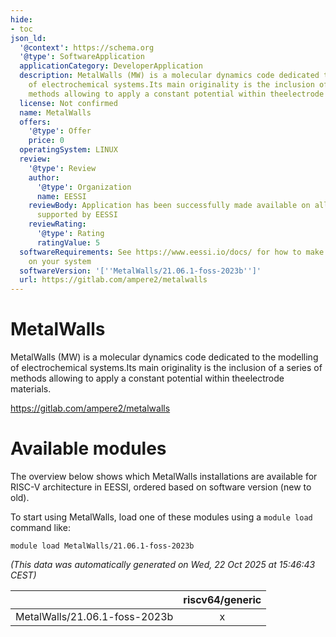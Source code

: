 ```yaml
---
hide:
- toc
json_ld:
  '@context': https://schema.org
  '@type': SoftwareApplication
  applicationCategory: DeveloperApplication
  description: MetalWalls (MW) is a molecular dynamics code dedicated to the modelling
    of electrochemical systems.Its main originality is the inclusion of a series of
    methods allowing to apply a constant potential within theelectrode materials.
  license: Not confirmed
  name: MetalWalls
  offers:
    '@type': Offer
    price: 0
  operatingSystem: LINUX
  review:
    '@type': Review
    author:
      '@type': Organization
      name: EESSI
    reviewBody: Application has been successfully made available on all architectures
      supported by EESSI
    reviewRating:
      '@type': Rating
      ratingValue: 5
  softwareRequirements: See https://www.eessi.io/docs/ for how to make EESSI available
    on your system
  softwareVersion: '[''MetalWalls/21.06.1-foss-2023b'']'
  url: https://gitlab.com/ampere2/metalwalls
---
```


MetalWalls
==========


MetalWalls (MW) is a molecular dynamics code dedicated to the modelling of electrochemical systems.Its main originality is the inclusion of a series of methods allowing to apply a constant potential within theelectrode materials.

https://gitlab.com/ampere2/metalwalls
# Available modules


The overview below shows which MetalWalls installations are available for RISC-V architecture in EESSI, ordered based on software version (new to old).

To start using MetalWalls, load one of these modules using a `module load` command like:

```shell
module load MetalWalls/21.06.1-foss-2023b
```

*(This data was automatically generated on Wed, 22 Oct 2025 at 15:46:43 CEST)*

| |riscv64/generic|
| :---: | :---: |
|MetalWalls/21.06.1-foss-2023b|x|
